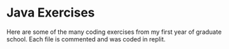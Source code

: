 # Java Exercises

Here are some of the many coding exercises from my first year of graduate school. 
Each file is commented and was coded in replit.
